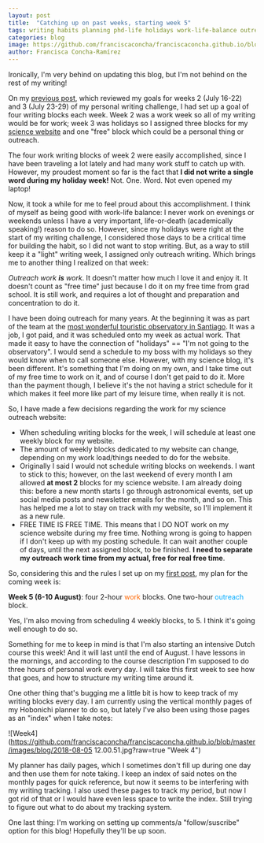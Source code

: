 ```yaml
---
layout: post
title:  "Catching up on past weeks, starting week 5"
tags: writing habits planning phd-life holidays work-life-balance outreach hobonichi-techo
categories: blog
image: https://github.com/franciscaconcha/franciscaconcha.github.io/blob/master/images/blog/2018-08-05 12.00.51.jpg?raw=true
author: Francisca Concha-Ramírez
---
```


Ironically, I'm very behind on updating this blog, but I'm not behind on the rest of my writing!

On my <a href="http://francisca.cr/blog/2018/07/16/Review-of-week-1.html">previous post</a>, which reviewed my goals for weeks 2 (July 16-22) and 3 (July 23-29) of my personal writing challenge, I had set up a goal of four writing blocks each week. Week 2 was a work week so all of my writing would be for work; week 3 was holidays so I assigned three blocks for my <a href="http://primerfoton.cl" target="blank">science website<i class="fa fa-fw fa-external-link"></i></a> and one "free" block which could be a personal thing or outreach. 

The four work writing blocks of week 2 were easily accomplished, since I have been traveling a lot lately and had many work stuff to catch up with. However, my proudest moment so far is the fact that **I did not write a single word during my holiday week!** Not. One. Word. Not even opened my laptop!

Now, it took a while for me to feel proud about this accomplishment. I think of myself as being good with work-life balance: I never work on evenings or weekends unless I have a very important, life-or-death (academically speaking!) reason to do so. However, since my holidays were right at the start of my writing challenge, I considered those days to be a critical time for building the habit, so I did not want to stop writing. But, as a way to still keep it a "light" writing week, I assigned only outreach writing. Which brings me to another thing I realized on that week:

_Outreach work **is** work_. It doesn't matter how much I love it and enjoy it. It doesn't count as "free time" just because I do it on my free time from grad school. It is still work, and requires a lot of thought and preparation and concentration to do it. 

I have been doing outreach for many years. At the beginning it was as part of the team at the <a href="http://oaa.cl/en" target="_blank">most wonderful touristic observatory in Santiago<i class="fa fa-fw fa-external-link"></i></a>. It was a job, I got paid, and it was scheduled onto my week as actual work. That made it easy to have the connection of "holidays" == "I'm not going to the observatory". I would send a schedule to my boss with my holidays so they would know when to call someone else. However, with my science blog, it's been different. It's something that I'm doing on my own, and I take time out of my free time to work on it, and of course I don't get paid to do it. More than the payment though, I believe it's the not having a strict schedule for it which makes it feel more like part of my leisure time, when really it is not.

So, I have made a few decisions regarding the work for my science outreach website:

* When scheduling writing blocks for the week, I will schedule at least one weekly block for my website.
* The amount of weekly blocks dedicated to my website can change, depending on my work load/things needed to do for the website.
* Originally I said I would not schedule writing blocks on weekends. I want to stick to this; however, on the last weekend of every month I am allowed **at most 2** blocks for my science website. I am already doing this: before a new month starts I go through astronomical events, set up social media posts and newsletter emails for the month, and so on. This has helped me a lot to stay on track with my website, so I'll implement it as a new rule.
* FREE TIME IS FREE TIME. This means that I DO NOT work on my science website during my free time. Nothing wrong is going to happen if I don't keep up with my posting schedule. It can wait another couple of days, until the next assigned block, to be finished. **I need to separate my outreach work time from my actual, free for real free time**.

So, considering this and the rules I set up on my <a href="http://francisca.cr/blog/2018/06/27/Getting-my-writing-habit-back.html">first post</a>, my plan for the coming week is:

**Week 5 (6-10 August)**: four 2-hour <font color="#ff6600">work</font> blocks. One two-hour <font color="#00aaff">outreach</font> block.

Yes, I'm also moving from scheduling 4 weekly blocks, to 5. I think it's going well enough to do so. 

Something for me to keep in mind is that I'm also starting an intensive Dutch course this week! And it will last until the end of August. I have lessons in the mornings, and according to the course description I'm supposed to do three hours of personal work every day. I will take this first week to see how that goes, and how to structure my writing time around it.

One other thing that's bugging me a little bit is how to keep track of my writing blocks every day. I am currently using the vertical monthly pages of my Hobonichi planner to do so, but lately I've also been using those pages as an "index" when I take notes:

![Week4](https://github.com/franciscaconcha/franciscaconcha.github.io/blob/master/images/blog/2018-08-05 12.00.51.jpg?raw=true "Week 4")

My planner has daily pages, which I sometimes don't fill up during one day and then use them for note taking. I keep an index of said notes on the monthly pages for quick reference, but now it seems to be interfering with my writing tracking. I also used these pages to track my period, but now I got rid of that or I would have even less space to write the index. Still trying to figure out what to do about my tracking system.

One last thing: I'm working on setting up comments/a "follow/suscribe" option for this blog! Hopefully they'll be up soon.
